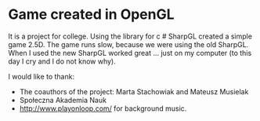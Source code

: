 <h1>Game created in OpenGL</h1>
<p>It is a project for college. Using the library for c # SharpGL created a simple game 2.5D. The game runs slow, because we were using the old SharpGL. When I used the new SharpGL worked great ... just on my computer (to this day I cry and I do not know why).</p>

I would like to thank:
- The coauthors of the project: Marta Stachowiak and Mateusz Musielak
- Społeczna Akademia Nauk
- http://www.playonloop.com/ for background music.
